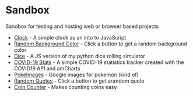 # Sandbox
Sandbox for testing and hosting web or browser based projects
* [Clock](https://val8119.github.io/sandbox/javascript_clock/) - A simple clock as an into to JavaScript
* [Random Background Color](https://val8119.github.io/sandbox/random_background_color/) - Click a button to get a random background color
* [Dice](https://val8119.github.io/sandbox/javascript_dice_simulator/) - A JS version of my python dice rolling simulator
* [COVID-19 Stats](https://val8119.github.io/sandbox/covid-19_stats/) - A simple COVID-19 statistics tracker created with the COVID19 API and amCharts
* [PokeImages](https://val8119.github.io/sandbox/poke_images/) - Google images for pokemon (kind of)
* [Random Quotes](https://val8119.github.io/sandbox/random_quotes/) - Click a button to get arandom quote
* [Coin Counter](https://val8119.github.io/sandbox/coin_counter/) - Makes counting coins easy
